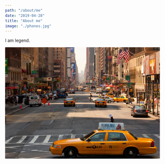 ```yaml
---
path: "/about/me"
date: "2019-04-28"
title: "About me"
image: "./phones.jpg"
---
```

I am legend.

<div class="mdimage">

![unsplash.com](./cab.jpg)

</div>